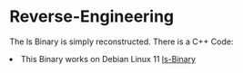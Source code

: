 # Reverse-Engineering
The ls Binary is simply reconstructed. There is a C++ Code:
<li>  This Binary works on Debian Linux 11 <a href=https://github.com/yusuta-gba/Reverse-Engineering/blob/main/dirent33.cpp>ls-Binary</a></li>
